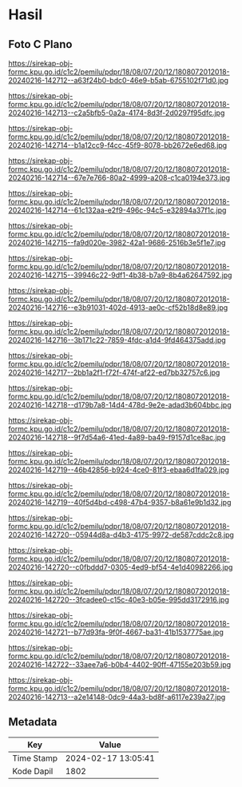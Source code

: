 # Hasil

## Foto C Plano

https://sirekap-obj-formc.kpu.go.id/c1c2/pemilu/pdpr/18/08/07/20/12/1808072012018-20240216-142712--a63f24b0-bdc0-46e9-b5ab-6755102f71d0.jpg

https://sirekap-obj-formc.kpu.go.id/c1c2/pemilu/pdpr/18/08/07/20/12/1808072012018-20240216-142713--c2a5bfb5-0a2a-4174-8d3f-2d0297f95dfc.jpg

https://sirekap-obj-formc.kpu.go.id/c1c2/pemilu/pdpr/18/08/07/20/12/1808072012018-20240216-142714--b1a12cc9-f4cc-45f9-8078-bb2672e6ed68.jpg

https://sirekap-obj-formc.kpu.go.id/c1c2/pemilu/pdpr/18/08/07/20/12/1808072012018-20240216-142714--67e7e766-80a2-4999-a208-c1ca0194e373.jpg

https://sirekap-obj-formc.kpu.go.id/c1c2/pemilu/pdpr/18/08/07/20/12/1808072012018-20240216-142714--61c132aa-e2f9-496c-94c5-e32894a37f1c.jpg

https://sirekap-obj-formc.kpu.go.id/c1c2/pemilu/pdpr/18/08/07/20/12/1808072012018-20240216-142715--fa9d020e-3982-42a1-9686-2516b3e5f1e7.jpg

https://sirekap-obj-formc.kpu.go.id/c1c2/pemilu/pdpr/18/08/07/20/12/1808072012018-20240216-142715--39946c22-9df1-4b38-b7a9-8b4a62647592.jpg

https://sirekap-obj-formc.kpu.go.id/c1c2/pemilu/pdpr/18/08/07/20/12/1808072012018-20240216-142716--e3b91031-402d-4913-ae0c-cf52b18d8e89.jpg

https://sirekap-obj-formc.kpu.go.id/c1c2/pemilu/pdpr/18/08/07/20/12/1808072012018-20240216-142716--3b171c22-7859-4fdc-a1d4-9fd464375add.jpg

https://sirekap-obj-formc.kpu.go.id/c1c2/pemilu/pdpr/18/08/07/20/12/1808072012018-20240216-142717--2bb1a2f1-f72f-474f-af22-ed7bb32757c6.jpg

https://sirekap-obj-formc.kpu.go.id/c1c2/pemilu/pdpr/18/08/07/20/12/1808072012018-20240216-142718--d179b7a8-14d4-478d-9e2e-adad3b604bbc.jpg

https://sirekap-obj-formc.kpu.go.id/c1c2/pemilu/pdpr/18/08/07/20/12/1808072012018-20240216-142718--9f7d54a6-41ed-4a89-ba49-f9157d1ce8ac.jpg

https://sirekap-obj-formc.kpu.go.id/c1c2/pemilu/pdpr/18/08/07/20/12/1808072012018-20240216-142719--46b42856-b924-4ce0-81f3-ebaa6d1fa029.jpg

https://sirekap-obj-formc.kpu.go.id/c1c2/pemilu/pdpr/18/08/07/20/12/1808072012018-20240216-142719--40f5d4bd-c498-47b4-9357-b8a61e9b1d32.jpg

https://sirekap-obj-formc.kpu.go.id/c1c2/pemilu/pdpr/18/08/07/20/12/1808072012018-20240216-142720--05944d8a-d4b3-4175-9972-de587cddc2c8.jpg

https://sirekap-obj-formc.kpu.go.id/c1c2/pemilu/pdpr/18/08/07/20/12/1808072012018-20240216-142720--c0fbddd7-0305-4ed9-bf54-4e1d40982266.jpg

https://sirekap-obj-formc.kpu.go.id/c1c2/pemilu/pdpr/18/08/07/20/12/1808072012018-20240216-142720--3fcadee0-c15c-40e3-b05e-995dd3172916.jpg

https://sirekap-obj-formc.kpu.go.id/c1c2/pemilu/pdpr/18/08/07/20/12/1808072012018-20240216-142721--b77d93fa-9f0f-4667-ba31-41b1537775ae.jpg

https://sirekap-obj-formc.kpu.go.id/c1c2/pemilu/pdpr/18/08/07/20/12/1808072012018-20240216-142722--33aee7a6-b0b4-4402-90ff-47155e203b59.jpg

https://sirekap-obj-formc.kpu.go.id/c1c2/pemilu/pdpr/18/08/07/20/12/1808072012018-20240216-142713--a2e14148-0dc9-44a3-bd8f-a6117e239a27.jpg


## Metadata

| Key        | Value               |
| ---------- | ------------------- |
| Time Stamp | 2024-02-17 13:05:41 |
| Kode Dapil | 1802                |



